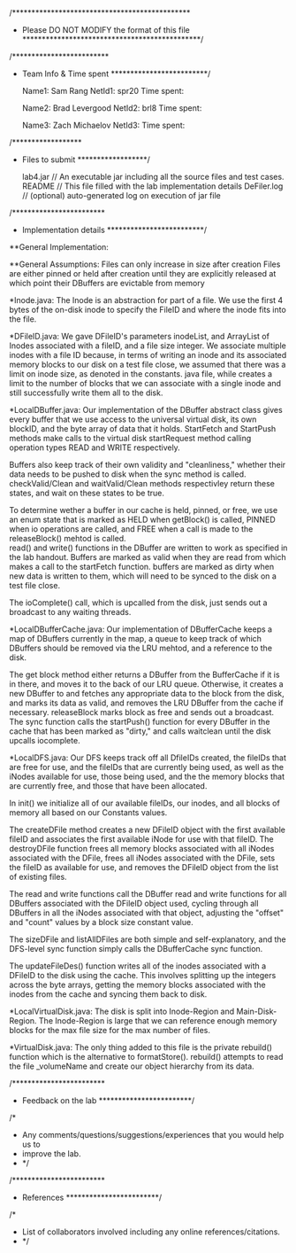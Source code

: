 /**********************************************
 * Please DO NOT MODIFY the format of this file
 **********************************************/

/*************************
 * Team Info & Time spent
 *************************/

	Name1: Sam Rang
	NetId1: spr20
	Time spent: 

	Name2: Brad Levergood
	NetId2: brl8
	Time spent: 

	Name3: Zach Michaelov
	NetId3: 
	Time spent: 

/******************
 * Files to submit
 ******************/

	lab4.jar // An executable jar including all the source files and test cases.
	README	// This file filled with the lab implementation details
   DeFiler.log   // (optional) auto-generated log on execution of jar file

/************************
 * Implementation details
 *************************/
 
 **General Implementation:
 
 **General Assumptions:
 Files can only increase in size after creation
 Files are either pinned or held after creation until they are explicitly released
 	at which point their DBuffers are evictable from memory

*Inode.java:
The Inode is an abstraction for part of a file.
We use the first 4 bytes of the on-disk inode to specify the FileID and where the
 inode fits into the file.

*DFileID.java:
We gave DFileID's parameters inodeList, and ArrayList of Inodes associated with a 
	fileID, and a file size integer.  We associate multiple inodes with a file ID because,
	in terms of writing an inode and its associated memory blocks to our disk on a test 
 	file close, we assumed that there was a limit on inode size, as denoted in the constants.
 	java file, while creates a limit to the number of blocks that we can associate with
 	a single inode and still successfully write them all to the disk.


*LocalDBuffer.java:
Our implementation of the DBuffer abstract class gives every buffer that we use
	access to the universal virtual disk, its own blockID, and the byte array of data 
	that it holds.  StartFetch and StartPush methods make calls to the virtual disk 
	startRequest method calling operation types READ and WRITE respectively.  

Buffers also keep track of their own validity and "cleanliness," whether their data 
	needs to be pushed to disk when the sync method is called.  checkValid/Clean and 
	waitValid/Clean methods respectivley return these states, and wait on these states 
	to be true.  

To determine wether a buffer in our cache is held, pinned, or free, we use an enum 
	state that is marked as HELD when getBlock() is called, PINNED when io operations 
	are called, and FREE when a call is made to the releaseBlock() mehtod is called.  
	read() and write() functions in the DBuffer are written to work as specified in 
	the lab handout.  Buffers are marked as valid when they are read from which makes a 
	call to the startFetch function.  buffers are marked as dirty when new data is written 
	to them, which will need to be synced to the disk on a test file close.

The ioComplete() call, which is upcalled from the disk, just sends out a broadcast
	to any waiting threads.


*LocalDBufferCache.java:
Our implementation of DBufferCache keeps a map of DBuffers currently in the map, 
	a queue to keep track of which DBuffers should be removed via the LRU mehtod, and a 
	reference to the disk.

The get block method either returns a DBuffer from the BufferCache if it is in there, 
	and moves it to the back of our LRU queue. Otherwise, it creates a new DBuffer to and 
	fetches any appropriate data to the block from the disk, and marks its data as valid, 
	and removes the LRU DBuffer from the cache if necessary.  releaseBlock marks block as 
	free and sends out a broadcast.  The sync function calls the startPush() function for every 
	DBuffer in the cache that has been marked as "dirty," and calls waitclean until the disk 
	upcalls iocomplete.   

*LocalDFS.java:
Our DFS keeps track off all DfileIDs created, the fileIDs that are free for use, and the 
	fileIDs that are currently being used, as well as the iNodes available for use, 
	those being used, and the the memory blocks that are currently free, and those that have 
	been allocated.

In init() we initialize all of our available fileIDs, our inodes, and all blocks of memory 
	all based on our Constants values.

The createDFile method creates a new DFileID object with the first available fileID and 
	associates the first available iNode for use with that fileID.  The destroyDFile function 
	frees all memory blocks associated with all iNodes associated with the DFile, frees 
	all iNodes associated with the DFile, sets the fileID as available for use, and removes the
	DFileID object from the list of existing files.

The read and write functions call the DBuffer read and write functions for all DBuffers associated 
	with the DFileID object used, cycling through all DBuffers in all the iNodes associated with 
	that object, adjusting the "offset" and "count" values by a block size constant value.

The sizeDFile and listAllDFiles are both simple and self-explanatory, and the DFS-level sync 
	function simply calls the DBufferCache sync function.

The updateFileDes() function writes all of the inodes associated with a DFileID to the disk
	using the cache. This involves splitting up the integers across the byte arrays, getting the
	memory blocks associated with the inodes from the cache and syncing them back to disk.

*LocalVirtualDisk.java:
The disk is split into Inode-Region and Main-Disk-Region. The Inode-Region is large 
	that we can reference enough memory blocks for the max file size for the max number
	of files. 

*VirtualDisk.java:
The only thing added to this file is the private rebuild() function which is the 
	alternative to formatStore(). rebuild() attempts to read the file _volumeName and 
	create our object hierarchy from its data. 

/************************
 * Feedback on the lab
 ************************/

/*
 * Any comments/questions/suggestions/experiences that you would help us to
 * improve the lab.
 * */


/************************
 * References
 ************************/

/*
 * List of collaborators involved including any online references/citations.
 * */
 
